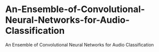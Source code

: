 # An-Ensemble-of-Convolutional-Neural-Networks-for-Audio-Classification
An Ensemble of Convolutional Neural Networks for Audio Classification
